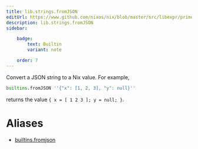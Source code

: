 ```yaml
---
title: lib.strings.fromJSON
editUrl: https://www.github.com/nixos/nix/blob/master/src/libexpr/primops.cc
description: lib.strings.fromJSON
sidebar:

    badge:
        text: Builtin
        variant: note

    order: 7
---
```


Convert a JSON string to a Nix value. For example,

```nix
builtins.fromJSON ''{"x": [1, 2, 3], "y": null}''
```

returns the value `{ x = [ 1 2 3 ]; y = null; }`.


# Aliases

- [builtins.fromjson](/nix-doc-comments/reference/builtins/builtins-fromjson)


